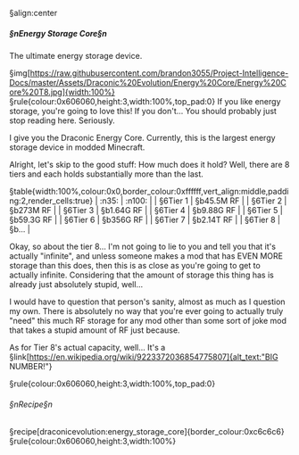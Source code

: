 §align:center
##### §nEnergy Storage Core§n
The ultimate energy storage device.

§img[https://raw.githubusercontent.com/brandon3055/Project-Intelligence-Docs/master/Assets/Draconic%20Evolution/Energy%20Core/Energy%20Core%20T8.jpg]{width:100%} 
§rule{colour:0x606060,height:3,width:100%,top_pad:0}
If you like energy storage, you're going to love this!
If you don't... You should probably just stop reading here.  Seriously.

I give you the Draconic Energy Core. Currently, this is the largest energy storage device in modded Minecraft.

Alright, let's skip to the good stuff: How much does it hold?
Well, there are 8 tiers and each holds substantially more than the last.

§table{width:100%,colour:0x0,border_colour:0xffffff,vert_align:middle,padding:2,render_cells:true}
| :n35: 		| :n100: 	|
| §6Tier 1	| §b45.5M RF	|
| §6Tier 2	| §b273M RF	|
| §6Tier 3	| §b1.64G RF	|
| §6Tier 4	| §b9.88G RF	|
| §6Tier 5	| §b59.3G RF	|
| §6Tier 6	| §b356G RF	|
| §6Tier 7	| §b2.14T RF	|
| §6Tier 8	| §b...				|

Okay, so about the tier 8... I'm not going to lie to you and tell you that it's actually "infinite", and unless someone makes a mod that has EVEN MORE storage than this does, then this is as close as you're going to get to actually infinite. Considering that the amount of storage this thing has is already just absolutely stupid, well...

I would have to question that person's sanity, almost as much as I question my own.  There is absolutely no way that you're ever going to actually truly "need" this much RF storage for any mod other than some sort of joke mod that takes a stupid amount of RF just because.

As for Tier 8's actual capacity, well... It's a §link[https://en.wikipedia.org/wiki/9223372036854775807]{alt_text:"BIG NUMBER!"}

§rule{colour:0x606060,height:3,width:100%,top_pad:0}
###### §nRecipe§n
§recipe[draconicevolution:energy_storage_core]{border_colour:0xc6c6c6}
§rule{colour:0x606060,height:3,width:100%}